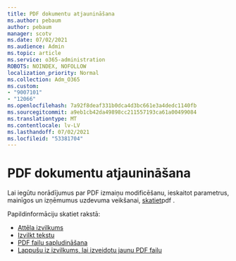 ```yaml
---
title: PDF dokumentu atjaunināšana
ms.author: pebaum
author: pebaum
manager: scotv
ms.date: 07/02/2021
ms.audience: Admin
ms.topic: article
ms.service: o365-administration
ROBOTS: NOINDEX, NOFOLLOW
localization_priority: Normal
ms.collection: Adm_O365
ms.custom:
- "9007101"
- "12066"
ms.openlocfilehash: 7a92f8deaf331b0dca4d3bc661e3a4dedc1140fb
ms.sourcegitcommit: a9eb1cb42da49898cc211557193ca61a00499084
ms.translationtype: MT
ms.contentlocale: lv-LV
ms.lasthandoff: 07/02/2021
ms.locfileid: "53381704"
---
```

# <a name="update-pdf-documents"></a>PDF dokumentu atjaunināšana

Lai iegūtu norādījumus par PDF izmaiņu modificēšanu, ieskaitot parametrus, mainīgos un izņēmumus uzdevuma veikšanai, [skatiet](/power-automate/desktop-flows/actions-reference/pdf)pdf .

Papildinformāciju skatiet rakstā:

- [Attēla izvilkums](/power-automate/desktop-flows/actions-reference/pdf#pdf-actions)
- [Izvilkt tekstu](/power-automate/desktop-flows/actions-reference/pdf#extracttextfrompdfaction)
- [PDF failu sapludināšana](/power-automate/desktop-flows/actions-reference/pdf#mergefiles)
- [Lappušu iz izvilkums, lai izveidotu jaunu PDF failu](/power-automate/desktop-flows/actions-reference/pdf#extractpages)

